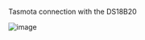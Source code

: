 Tasmota connection with the DS18B20

![image](https://github.com/MMemon2003/HealthProject2024/assets/146339735/a4da32a8-3682-4a82-9b31-35ebf0bdd954)




